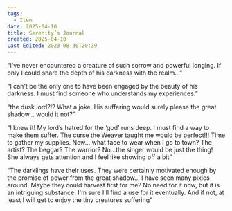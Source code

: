 ```yaml
---
tags:
  - Item
date: 2025-04-10
title: Serenity’s Journal
created: 2025-04-10
Last Edited: 2023-08-30T20:39
---
```








“I've never encountered a creature of such sorrow and powerful longing. If only I could share the depth of his darkness with the realm…”

“I can't be the only one to have been engaged by the beauty of his darkness. I must find someone who understands my experiences.”

“the dusk lord?!? What a joke. His suffering would surely please the great shadow… would it not?”

“I knew it! My lord’s hatred for the ‘god’ runs deep. I must find a way to make them suffer. The curse the Weaver taught me would be perfect!!! Time to gather my supplies. Now… what face to wear when I go to town? The artist? The beggar? The warrior? No…the singer would be just the thing!  She always gets attention and I feel like showing off a bit”

“The darklings have their uses. They were certainly motivated enough by the promise of power from the great shadow… I have seen many pixies around. Maybe they could harvest first for me? No need for it now, but it is an intriguing substance. I'm sure I'll find a use for it eventually. And if not, at least I will get to enjoy the tiny creatures suffering”